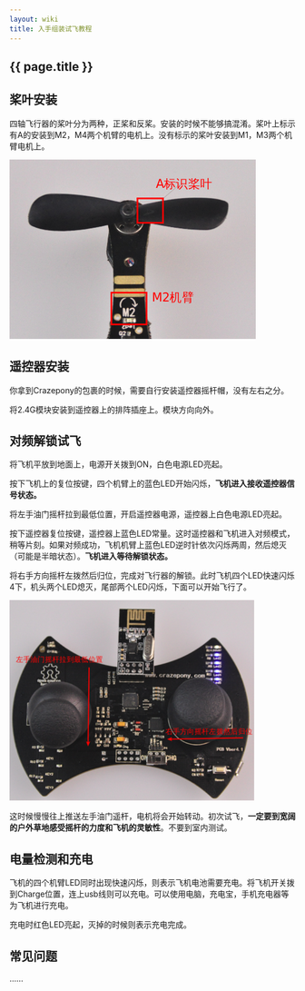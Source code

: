 ```yaml
---
layout: wiki
title: 入手组装试飞教程
---
```


## {{ page.title }}

## 桨叶安装
四轴飞行器的桨叶分为两种，正桨和反桨。安装的时候不能够搞混淆。桨叶上标示有A的安装到M2，M4两个机臂的电机上。没有标示的桨叶安装到M1，M3两个机臂电机上。

![](/assets/img/user-guide-1.png)

## 遥控器安装
你拿到Crazepony的包裹的时候，需要自行安装遥控器摇杆帽，没有左右之分。

将2.4G模块安装到遥控器上的排阵插座上。模块方向向外。

## 对频解锁试飞
将飞机平放到地面上，电源开关拨到ON，白色电源LED亮起。

按下飞机上的复位按键，四个机臂上的蓝色LED开始闪烁，**飞机进入接收遥控器信号状态。**

将左手油门摇杆拉到最低位置，开启遥控器电源，遥控器上白色电源LED亮起。

按下遥控器复位按键，遥控器上蓝色LED常量。这时遥控器和飞机进入对频模式，稍等片刻。如果对频成功，飞机机臂上蓝色LED逆时针依次闪烁两周，然后熄灭（可能是半暗状态）。**飞机进入等待解锁状态。**

将右手方向摇杆左拨然后归位，完成对飞行器的解锁。此时飞机四个LED快速闪烁4下，机头两个LED熄灭，尾部两个LED闪烁，下面可以开始飞行了。

![](/assets/img/user-guide-2.png)

这时候慢慢往上推送左手油门遥杆，电机将会开始转动。初次试飞，**一定要到宽阔的户外草地感受摇杆的力度和飞机的灵敏性**。不要到室内测试。

## 电量检测和充电
飞机的四个机臂LED同时出现快速闪烁，则表示飞机电池需要充电。将飞机开关拨到Charge位置，连上usb线则可以充电。可以使用电脑，充电宝，手机充电器等为飞机进行充电。

充电时红色LED亮起，灭掉的时候则表示充电完成。

## 常见问题
……

